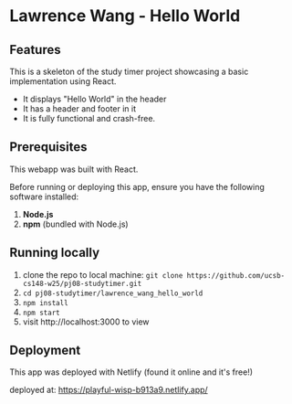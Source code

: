 # Lawrence Wang - Hello World

## Features

This is a skeleton of the study timer project showcasing a basic implementation using React.

- It displays "Hello World" in the header
- It has a header and footer in it
- It is fully functional and crash-free.

## Prerequisites

This webapp was built with React.

Before running or deploying this app, ensure you have the following software installed:

1. **Node.js**
2. **npm** (bundled with Node.js)

## Running locally

1. clone the repo to local machine:
   `git clone https://github.com/ucsb-cs148-w25/pj08-studytimer.git`
2. `cd pj08-studytimer/lawrence_wang_hello_world`
3. `npm install`
4. `npm start`
5. visit http://localhost:3000 to view

## Deployment

This app was deployed with Netlify (found it online and it's free!)

deployed at: https://playful-wisp-b913a9.netlify.app/
